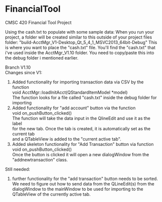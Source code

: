 # FinancialTool
CMSC 420 Financial Tool Project


Using the cash.txt to populate with some sample data:
When you run your project, a folder will be created similar to this outside of your project files folder:
  "build-AcctMgr_V1-Desktop_Qt_5_4_1_MSVC2013_64bit-Debug"
This is where you want to place the "cash.txt" file.  You'll find the "cash.txt" that i've used inside the AcctMgr_V1.10 folder.  You need to copy/paste this into the debug folder i mentioned earlier.



Branch V1.10
<br />
Changes since V1:
<br />
1. Added functionality for importing transaction data via CSV by the function <br />
          void AcctMgr::loadInitAcct(QStandardItemModel *model) <br />
      The function looks for a file called "cash.txt" inside the debug folder for importing <br />
2. Added functionality for "add account" button via the function <br />
          void on_pushButton_clicked()<br />
      The function will take the data input in the QlineEdit and use it as the label <br />
      for the new tab.  Once the tab is created, it is automatically set as the current tab <br />
      and a QTableView is added to the "current active tab".<br />
3. Added skeleton functionality for "Add Transaction" button via function<br />
          void on_pushButton_clicked()<br />
      Once the button is clicked it will open a new dialogWindow from the "addnewtransaction" class.<br />

Still needed:<br />
1. further functionality for the "add transaction" button needs to be sorted.  We need to figure out how to send data from the QLineEdit(s) from the dialogWindow to the mainWindow to be used for importing to the QTableView of the currently active tab.
